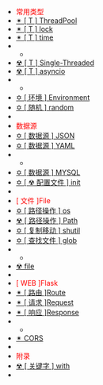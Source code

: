 -  <span style='color:RED'>常用类型</span>
-  [✴ [ T ] ThreadPool](n1.0.0.md)
-  [✴ [ T ] lock](n2.0.0.md)
-  [✴ [ T ] time](n3.0.0.md)
-  -
-  [☢ [ T ] Single-Threaded](n5.0.0.md)
-  [☢ [ T ] asyncio](n6.0.0.md)
-  -
-  [✡ [ 环境 ] Environment ](s3.0.0.md)
-  [✡ [ 随机 ] random](s4.0.0.md)
-  
-  <span style='color:RED'>数据源</span>
-  [✡ [ 数据源 ] JSON](s1.0.0.md)
-  [✡ [ 数据源 ] YAML](s2.0.0.md)
-  -
-  [✡ [ 数据源 ] MYSQL](s5.0.0.md)
-  [✡ [ ☢ 配置文件 ] init](s7.0.0.md)
-  
-  <span style='color:RED'>[ 文件 ]File</span>
-  [✡ [ 路径操作 ] os ](f1.0.0.md)
-  [☢ [ 路径操作 ] Path](f2.0.0.md)
-  [✡ [ 复制移动 ] shutil ](f3.0.0.md)
-  [✡ [ 查找文件 ] glob ](f4.0.0.md)
-  -
-  [☢ file ](f6.0.0.md)
-  
-  <span style='color:RED'>[ WEB ]Flask</span>
-  [✴ [ 路由 ]Route](W1.0.0.md)
-  [✴ [ 请求 ]Request](W2.0.0.md)
-  [✴ [ 响应 ]Response](W3.0.0.md)
-  -
-  [✴ CORS](W4.0.0.md)
-  
-  <span style='color:RED'>附录</span>
-  [☢ [ 关键字 ] with](v1.0.0.md)
-  



